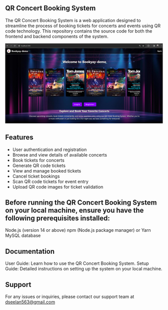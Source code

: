 ## QR Concert Booking System

The QR Concert Booking System is a web application designed to streamline the process of booking tickets for concerts and events using QR code technology. This repository contains the source code for both the frontend and backend components of the system.


 ![alt text](Documents/image.png)

## Features

- User authentication and registration
- Browse and view details of available concerts
- Book tickets for concerts
- Generate QR code tickets
- View and manage booked tickets
- Cancel ticket bookings
- Scan QR code tickets for event entry
- Upload QR code images for ticket validation


## Before running the QR Concert Booking System on your local machine, ensure you have the following prerequisites installed:

Node.js (version 14 or above)
npm (Node.js package manager) or Yarn
MySQL database

## Documentation
User Guide: Learn how to use the QR Concert Booking System.
Setup Guide: Detailed instructions on setting up the system on your local machine.

## Support
For any issues or inquiries, please contact our support team at dseelan563@gmail.com